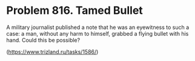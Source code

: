 # Problem 816. Tamed Bullet

A military journalist published a note that he was an eyewitness to such a case: a man, without any harm to himself, grabbed a flying bullet with his hand. Could this be possible?

(https://www.trizland.ru/tasks/1586/)